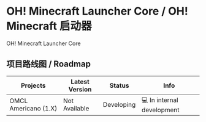 # OH! Minecraft Launcher Core / OH! Minecraft 启动器

OH! Minecraft Launcher Core

## 项目路线图 / Roadmap

| Projects | Latest Version | Status | Info
| ------ | ------ | ------ | ------ |
| OMCL Americano (1.X) | Not Available | Developing | :computer: In internal development